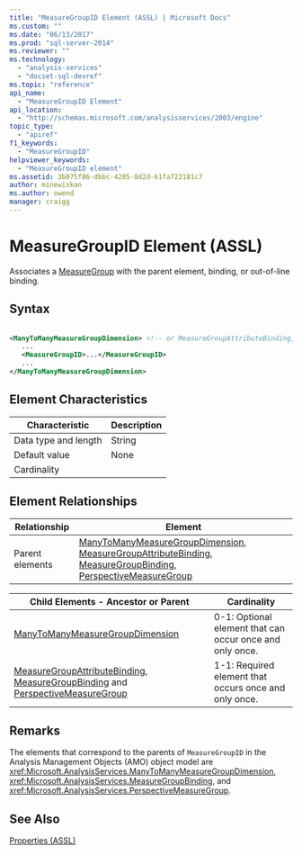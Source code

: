 ```yaml
---
title: "MeasureGroupID Element (ASSL) | Microsoft Docs"
ms.custom: ""
ms.date: "06/13/2017"
ms.prod: "sql-server-2014"
ms.reviewer: ""
ms.technology: 
  - "analysis-services"
  - "docset-sql-devref"
ms.topic: "reference"
api_name: 
  - "MeasureGroupID Element"
api_location: 
  - "http://schemas.microsoft.com/analysisservices/2003/engine"
topic_type: 
  - "apiref"
f1_keywords: 
  - "MeasureGroupID"
helpviewer_keywords: 
  - "MeasureGroupID element"
ms.assetid: 3b075f86-dbbc-4285-8d2d-61fa722181c7
author: minewiskan
ms.author: owend
manager: craigg
---
```

# MeasureGroupID Element (ASSL)
  Associates a [MeasureGroup](../objects/group-element-assl.md) with the parent element, binding, or out-of-line binding.  
  
## Syntax  
  
```xml  
  
<ManyToManyMeasureGroupDimension> <!-- or MeasureGroupAttributeBinding, MeasureGroupBinding, PerspectiveMeasureGroup -->  
   ...  
   <MeasureGroupID>...</MeasureGroupID>  
   ...  
</ManyToManyMeasureGroupDimension>  
```  
  
## Element Characteristics  
  
|Characteristic|Description|  
|--------------------|-----------------|  
|Data type and length|String|  
|Default value|None|  
|Cardinality||  
  
## Element Relationships  
  
|Relationship|Element|  
|------------------|-------------|  
|Parent elements|[ManyToManyMeasureGroupDimension](../data-type/dimension-data-type-assl.md), [MeasureGroupAttributeBinding](../data-type/measuregroupattributebinding-data-type-out-of-line-assl.md), [MeasureGroupBinding](../data-type/binding-data-type-assl.md), [PerspectiveMeasureGroup](../data-type/perspectivemeasuregroup-data-type-assl.md)|  
  
|Child Elements - Ancestor or Parent|Cardinality|  
|------------------------------------------|-----------------|  
|[ManyToManyMeasureGroupDimension](../data-type/dimension-data-type-assl.md)|0-1: Optional element that can occur once and only once.|  
|[MeasureGroupAttributeBinding](../data-type/measuregroupattributebinding-data-type-out-of-line-assl.md), [MeasureGroupBinding](../data-type/binding-data-type-assl.md) and [PerspectiveMeasureGroup](../data-type/perspectivemeasuregroup-data-type-assl.md)|1-1: Required element that occurs once and only once.|  
  
## Remarks  
 The elements that correspond to the parents of `MeasureGroupID` in the Analysis Management Objects (AMO) object model are <xref:Microsoft.AnalysisServices.ManyToManyMeasureGroupDimension>, <xref:Microsoft.AnalysisServices.MeasureGroupBinding>, and <xref:Microsoft.AnalysisServices.PerspectiveMeasureGroup>.  
  
## See Also  
 [Properties &#40;ASSL&#41;](properties-assl.md)  
  
  
